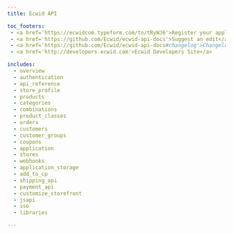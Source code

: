 ```yaml
---
title: Ecwid API

toc_footers:
 - <a href='https://ecwidcom.typeform.com/to/tRyWJ6'>Register your application</a>
 - <a href='https://github.com/Ecwid/ecwid-api-docs'>Suggest an edit</a>
 - <a href='https://github.com/Ecwid/ecwid-api-docs#changelog'>Changelog</a>
 - <a href='http://developers.ecwid.com'>Ecwid Developers Site</a>

includes:
  - overview
  - authentication
  - api_reference
  - store_profile
  - products
  - categories
  - combinations
  - product_classes
  - orders
  - customers
  - customer_groups
  - coupons
  - application
  - stores
  - webhooks
  - application_storage
  - add_to_cp
  - shipping_api
  - payment_api
  - customize_storefront
  - jsapi
  - sso
  - libraries

---
```

